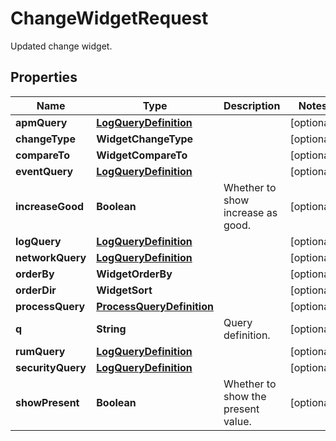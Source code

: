 

# ChangeWidgetRequest

Updated change widget.
## Properties

Name | Type | Description | Notes
------------ | ------------- | ------------- | -------------
**apmQuery** | [**LogQueryDefinition**](LogQueryDefinition.md) |  |  [optional]
**changeType** | **WidgetChangeType** |  |  [optional]
**compareTo** | **WidgetCompareTo** |  |  [optional]
**eventQuery** | [**LogQueryDefinition**](LogQueryDefinition.md) |  |  [optional]
**increaseGood** | **Boolean** | Whether to show increase as good. |  [optional]
**logQuery** | [**LogQueryDefinition**](LogQueryDefinition.md) |  |  [optional]
**networkQuery** | [**LogQueryDefinition**](LogQueryDefinition.md) |  |  [optional]
**orderBy** | **WidgetOrderBy** |  |  [optional]
**orderDir** | **WidgetSort** |  |  [optional]
**processQuery** | [**ProcessQueryDefinition**](ProcessQueryDefinition.md) |  |  [optional]
**q** | **String** | Query definition. |  [optional]
**rumQuery** | [**LogQueryDefinition**](LogQueryDefinition.md) |  |  [optional]
**securityQuery** | [**LogQueryDefinition**](LogQueryDefinition.md) |  |  [optional]
**showPresent** | **Boolean** | Whether to show the present value. |  [optional]



